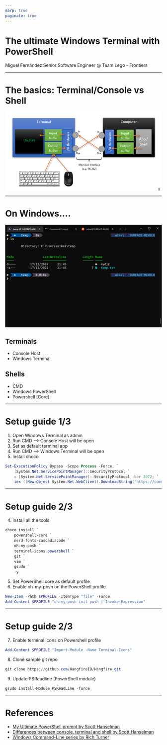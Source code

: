 ```yaml
---
marp: true
paginate: true
---
```


# The ultimate Windows Terminal with PowerShell

Miguel Fernández
Senior Software Engineer @ Team Lego - Frontiers

---

# The basics: Terminal/Console vs Shell
![](terminal-and-shell.png)

---

# On Windows....

![bg right 90%](windows-terminal.png)

## Terminals
* Console Host
* Windows Terminal

## Shells
* CMD
* Windows PowerShell
* Powershell [Core]

<!-- demo on host machine -->

---

# Setup guide 1/3

1. Open Windows Terminal as admin
2. Run CMD --> Console Host will be open
3. Set as default terminal app
4. Run CMD --> Windows Terminal will be open
5. Install choco

```powershell
Set-ExecutionPolicy Bypass -Scope Process -Force; `
    [System.Net.ServicePointManager]::SecurityProtocol `
    = [System.Net.ServicePointManager]::SecurityProtocol -bor 3072; `
    iex ((New-Object System.Net.WebClient).DownloadString('https://community.chocolatey.org/install.ps1'))
```
---
# Setup guide 2/3

4. Install all the tools

```powershell
choco install `
    powershell-core `
    nerd-fonts-cascadiacode `
    oh-my-posh `
    terminal-icons.powershell `
    git `
    vim `
    gsudo `
    -y
```

5. Set PowerShell core as default profile
6. Enable oh-my-posh on the PowerShell profile

```powershell
New-Item -Path $PROFILE -ItemType "file" -Force
Add-Content $PROFILE "oh-my-posh init pwsh | Invoke-Expression"
```

---
# Setup guide 2/3

7. Enable terminal icons on Powershell profile
```powershell
Add-Content $PROFILE "Import-Module -Name Terminal-Icons"
```

8. Clone sample git repo
```powershell
git clone https://github.com/HangfireIO/Hangfire.git
```

9. Update PSReadline (PowerShell module)
```powershell
gsudo install-Module PSReadLine -force
```

---

# References

* [My Ultimate PowerShell prompt by Scott Hanselman](https://www.hanselman.com/blog/my-ultimate-powershell-prompt-with-oh-my-posh-and-the-windows-terminal)
* [Differences between console, terminal and shell by Scott Hanselman](https://www.hanselman.com/blog/whats-the-difference-between-a-console-a-terminal-and-a-shell)
* [Windows Command-Line series by Rich Turner](https://devblogs.microsoft.com/commandline/windows-command-line-backgrounder/)